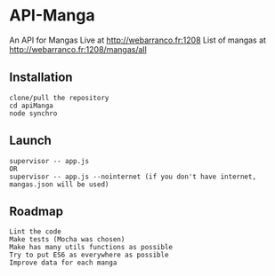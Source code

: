 # API-Manga
An API for Mangas
Live at http://webarranco.fr:1208
List of mangas at http://webarranco.fr:1208/mangas/all

## Installation
	clone/pull the repository
	cd apiManga
	node synchro

## Launch
	supervisor -- app.js
	OR
	supervisor -- app.js --nointernet (if you don't have internet, mangas.json will be used)

## Roadmap
	Lint the code
	Make tests (Mocha was chosen)
	Make has many utils functions as possible
	Try to put ES6 as everywhere as possible
	Improve data for each manga
